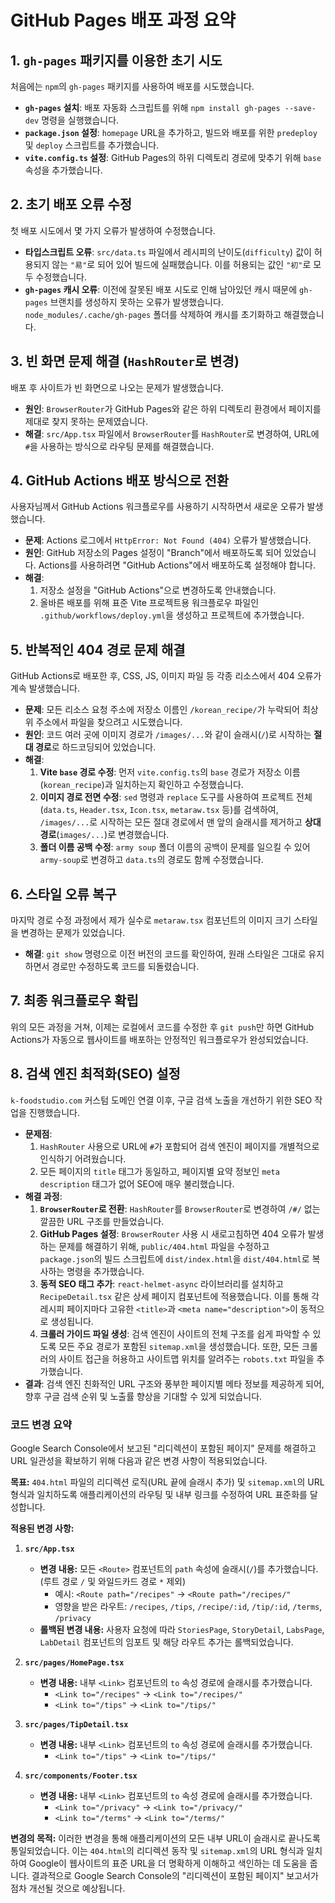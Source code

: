 # GitHub Pages 배포 과정 요약

## 1. `gh-pages` 패키지를 이용한 초기 시도
처음에는 `npm`의 `gh-pages` 패키지를 사용하여 배포를 시도했습니다.
- **`gh-pages` 설치**: 배포 자동화 스크립트를 위해 `npm install gh-pages --save-dev` 명령을 실행했습니다.
- **`package.json` 설정**: `homepage` URL을 추가하고, 빌드와 배포를 위한 `predeploy` 및 `deploy` 스크립트를 추가했습니다.
- **`vite.config.ts` 설정**: GitHub Pages의 하위 디렉토리 경로에 맞추기 위해 `base` 속성을 추가했습니다.

## 2. 초기 배포 오류 수정
첫 배포 시도에서 몇 가지 오류가 발생하여 수정했습니다.
- **타입스크립트 오류**: `src/data.ts` 파일에서 레시피의 난이도(`difficulty`) 값이 허용되지 않는 `"易"`로 되어 있어 빌드에 실패했습니다. 이를 허용되는 값인 `"初"`로 모두 수정했습니다.
- **`gh-pages` 캐시 오류**: 이전에 잘못된 배포 시도로 인해 남아있던 캐시 때문에 `gh-pages` 브랜치를 생성하지 못하는 오류가 발생했습니다. `node_modules/.cache/gh-pages` 폴더를 삭제하여 캐시를 초기화하고 해결했습니다.

## 3. 빈 화면 문제 해결 (`HashRouter`로 변경)
배포 후 사이트가 빈 화면으로 나오는 문제가 발생했습니다.
- **원인**: `BrowserRouter`가 GitHub Pages와 같은 하위 디렉토리 환경에서 페이지를 제대로 찾지 못하는 문제였습니다.
- **해결**: `src/App.tsx` 파일에서 `BrowserRouter`를 `HashRouter`로 변경하여, URL에 `#`을 사용하는 방식으로 라우팅 문제를 해결했습니다.

## 4. GitHub Actions 배포 방식으로 전환
사용자님께서 GitHub Actions 워크플로우를 사용하기 시작하면서 새로운 오류가 발생했습니다.
- **문제**: Actions 로그에서 `HttpError: Not Found (404)` 오류가 발생했습니다.
- **원인**: GitHub 저장소의 Pages 설정이 "Branch"에서 배포하도록 되어 있었습니다. Actions를 사용하려면 "GitHub Actions"에서 배포하도록 설정해야 합니다.
- **해결**:
    1. 저장소 설정을 "GitHub Actions"으로 변경하도록 안내했습니다.
    2. 올바른 배포를 위해 표준 Vite 프로젝트용 워크플로우 파일인 `.github/workflows/deploy.yml`을 생성하고 프로젝트에 추가했습니다.

## 5. 반복적인 404 경로 문제 해결
GitHub Actions로 배포한 후, CSS, JS, 이미지 파일 등 각종 리소스에서 404 오류가 계속 발생했습니다.
- **문제**: 모든 리소스 요청 주소에 저장소 이름인 `/korean_recipe/`가 누락되어 최상위 주소에서 파일을 찾으려고 시도했습니다.
- **원인**: 코드 여러 곳에 이미지 경로가 `/images/...`와 같이 슬래시(`/`)로 시작하는 **절대 경로**로 하드코딩되어 있었습니다.
- **해결**:
    1. **Vite `base` 경로 수정**: 먼저 `vite.config.ts`의 `base` 경로가 저장소 이름(`korean_recipe`)과 일치하는지 확인하고 수정했습니다.
    2. **이미지 경로 전면 수정**: `sed` 명령과 `replace` 도구를 사용하여 프로젝트 전체(`data.ts`, `Header.tsx`, `Icon.tsx`, `metaraw.tsx` 등)를 검색하여, `/images/...`로 시작하는 모든 절대 경로에서 맨 앞의 슬래시를 제거하고 **상대 경로**(`images/...`)로 변경했습니다.
    3. **폴더 이름 공백 수정**: `army soup` 폴더 이름의 공백이 문제를 일으킬 수 있어 `army-soup`로 변경하고 `data.ts`의 경로도 함께 수정했습니다.

## 6. 스타일 오류 복구
마지막 경로 수정 과정에서 제가 실수로 `metaraw.tsx` 컴포넌트의 이미지 크기 스타일을 변경하는 문제가 있었습니다.
- **해결**: `git show` 명령으로 이전 버전의 코드를 확인하여, 원래 스타일은 그대로 유지하면서 경로만 수정하도록 코드를 되돌렸습니다.

## 7. 최종 워크플로우 확립
위의 모든 과정을 거쳐, 이제는 로컬에서 코드를 수정한 후 `git push`만 하면 GitHub Actions가 자동으로 웹사이트를 배포하는 안정적인 워크플로우가 완성되었습니다.

## 8. 검색 엔진 최적화(SEO) 설정
`k-foodstudio.com` 커스텀 도메인 연결 이후, 구글 검색 노출을 개선하기 위한 SEO 작업을 진행했습니다.
- **문제점**:
    1. `HashRouter` 사용으로 URL에 `#`가 포함되어 검색 엔진이 페이지를 개별적으로 인식하기 어려웠습니다.
    2. 모든 페이지의 `title` 태그가 동일하고, 페이지별 요약 정보인 `meta description` 태그가 없어 SEO에 매우 불리했습니다.
- **해결 과정**:
    1. **`BrowserRouter`로 전환**: `HashRouter`를 `BrowserRouter`로 변경하여 `/#/` 없는 깔끔한 URL 구조를 만들었습니다.
    2. **GitHub Pages 설정**: `BrowserRouter` 사용 시 새로고침하면 404 오류가 발생하는 문제를 해결하기 위해, `public/404.html` 파일을 수정하고 `package.json`의 빌드 스크립트에 `dist/index.html`을 `dist/404.html`로 복사하는 명령을 추가했습니다.
    3. **동적 SEO 태그 추가**: `react-helmet-async` 라이브러리를 설치하고 `RecipeDetail.tsx` 같은 상세 페이지 컴포넌트에 적용했습니다. 이를 통해 각 레시피 페이지마다 고유한 `<title>`과 `<meta name="description">`이 동적으로 생성됩니다.
    4. **크롤러 가이드 파일 생성**: 검색 엔진이 사이트의 전체 구조를 쉽게 파악할 수 있도록 모든 주요 경로가 포함된 `sitemap.xml`을 생성했습니다. 또한, 모든 크롤러의 사이트 접근을 허용하고 사이트맵 위치를 알려주는 `robots.txt` 파일을 추가했습니다.
- **결과**: 검색 엔진 친화적인 URL 구조와 풍부한 페이지별 메타 정보를 제공하게 되어, 향후 구글 검색 순위 및 노출률 향상을 기대할 수 있게 되었습니다.

### 코드 변경 요약

Google Search Console에서 보고된 "리디렉션이 포함된 페이지" 문제를 해결하고 URL 일관성을 확보하기 위해 다음과 같은 변경 사항이 적용되었습니다.

**목표:** `404.html` 파일의 리디렉션 로직(URL 끝에 슬래시 추가) 및 `sitemap.xml`의 URL 형식과 일치하도록 애플리케이션의 라우팅 및 내부 링크를 수정하여 URL 표준화를 달성합니다.

**적용된 변경 사항:**

1.  **`src/App.tsx`**
    *   **변경 내용:** 모든 `<Route>` 컴포넌트의 `path` 속성에 슬래시(`/`)를 추가했습니다. (루트 경로 `/` 및 와일드카드 경로 `*` 제외)
        *   예시: `<Route path="/recipes"` -> `<Route path="/recipes/"`
        *   영향을 받은 라우트: `/recipes`, `/tips`, `/recipe/:id`, `/tip/:id`, `/terms`, `/privacy`
    *   **롤백된 변경 내용:** 사용자 요청에 따라 `StoriesPage`, `StoryDetail`, `LabsPage`, `LabDetail` 컴포넌트의 임포트 및 해당 라우트 추가는 롤백되었습니다.

2.  **`src/pages/HomePage.tsx`**
    *   **변경 내용:** 내부 `<Link>` 컴포넌트의 `to` 속성 경로에 슬래시를 추가했습니다.
        *   `<Link to="/recipes"` -> `<Link to="/recipes/"`
        *   `<Link to="/tips"` -> `<Link to="/tips/"`

3.  **`src/pages/TipDetail.tsx`**
    *   **변경 내용:** 내부 `<Link>` 컴포넌트의 `to` 속성 경로에 슬래시를 추가했습니다.
        *   `<Link to="/tips"` -> `<Link to="/tips/"`

4.  **`src/components/Footer.tsx`**
    *   **변경 내용:** 내부 `<Link>` 컴포넌트의 `to` 속성 경로에 슬래시를 추가했습니다.
        *   `<Link to="/privacy"` -> `<Link to="/privacy/"`
        *   `<Link to="/terms"` -> `<Link to="/terms/"`

**변경의 목적:**
이러한 변경을 통해 애플리케이션의 모든 내부 URL이 슬래시로 끝나도록 통일되었습니다. 이는 `404.html`의 리디렉션 동작 및 `sitemap.xml`의 URL 형식과 일치하여 Google이 웹사이트의 표준 URL을 더 명확하게 이해하고 색인하는 데 도움을 줍니다. 결과적으로 Google Search Console의 "리디렉션이 포함된 페이지" 보고서가 점차 개선될 것으로 예상됩니다.